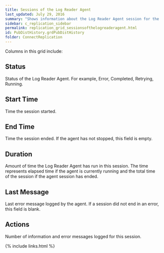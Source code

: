 ```yaml
---
title: Sessions of the Log Reader Agent
last_updated: July 29, 2016
summary: "Shows information about the Log Reader Agent session for the selected subscription. This view is shown when the Publication Type of the selected subscription is Transactional."
sidebar: c_replication_sidebar
permalink: replication_grid_sessionsofthelogreaderagent.html
id: PubDistHistory.grdPubDistHistory
folder: ConnectReplication
---
```


Columns in this grid include:

## Status

Status of the Log Reader Agent. For example, Error, Completed, Retrying, Running.

## Start Time

Time the session started.

## End Time

Time the session ended. If the agent has not stopped, this field is empty.

## Duration

Amount of time the Log Reader Agent has run in this session. The time represents elapsed time if the agent is currently running and the total time of the session if the agent session has ended.

## Last Message

Last error message logged by the agent. If a session did not end in an error, this field is blank.

## Actions

Number of information and error messages logged for this session.



{% include links.html %}
